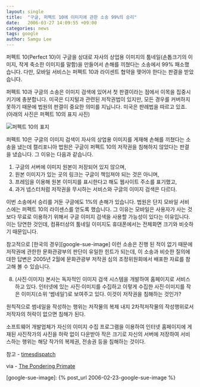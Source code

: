 ```yaml
---
layout: single
title:  "구글, 퍼펙트 10에 이미지에 관한 소송 99%의 승리"
date:   2006-03-27 14:09:55 +09:00
categories: news
tags: google
author: Samgu Lee
---
```

퍼펙트 10(Perfect 10)이 구글을 상대로 자사의 상업용 이미지의 툼네일(손톱크기의 이미지, 작게 축소한 이미지를 말함)을 만들어서 손해를 끼쳤다는 소송에서 99% 패소했습니다. 다만, 모바일 서비스는 퍼펙트 10과 라이센트 협약을 맺어야 한다는 판결을 받았습니다.

퍼펙트 10과 구글의 소송은 이미지 검색에 있어서 첫 판결이라는 점에서 이목을 집중시키기에 충분합니다. 미국은 디지털과 관련된 저작권법이 있지만, 모든 경우를 커버하지 못하기 때문에 법원의 판결이 중요한 의미를 지닙니다. 미국은 판례법을 따르고 있죠. (아래의 사진은 퍼펙트 10의 표지 사진)

![퍼펙트 10의 표지](https://www.perfect10.com/popups/images/Mag_Pop_Spring_06_r2_c1.gif)

퍼펙트 10은 구글의 이미지 검색이 자사의 상업용 이미지를 게재해 손해를 끼쳤다는 소송을 냈는데 캘리포니아 법원은 구글이 퍼펙트 10의 저작권을 침해하지 않았다는 판결을 냈습니다. 그 이유는 다음과 같습니다.

1. 구글의 서버에 이미지 원본이 저장되어 있지 않으며,<br />
2. 원본 이미지가 있는 곳의 링크는 구글이 책임져야 되는 것은 아니며,<br />
3. 프레임을 이용해 원본 이미지를 표시한다고 해도 웹사이트 주소를 표기했고,<br />
4. 과거 넵스터처럼 저작권을 무시하는 서비스와 구글의 이미지 검색은 다르다.

이번 소송에서 승리를 거둔 구글에도 1%의 손해가 있습니다. 법원은 단지 모바일 서비스에는 퍼펙트 10의 라이센스를 얻도록 했습니다. 그 이유는 모바일은 사용자가 사는 것 보다 무료로 이용하기 위해서 구글 이미지 검색을 사용할 가능성이 있다는 이유입니다. 이는 당연한 것인데, 컴퓨터상의 툼네일 이미지도 휴대폰에서는 전체화면 크기와 비슷하기 때문입니다.

참고적으로 [한국의 경우][google-sue-image] 이런 소송은 진행 된 적이 없기 때문에 저작권에 관한한 문화관광부의 판단이 유일한 힌트가 되는데, 이 소송과 비슷한 질의에 대한 답변은 2005년 2월에 문화관광부 저작권 심의 조정위원회에서 배포한 자료를 참고해 볼 수 있습니다.

8. (사진·이미지) 본사는 독자적인 이미지 검색 시스템을 개발하여 홈페이지로 서비스하고 있다. 인터넷에 있는 사진·이미지를 수집하고 이렇게 수집한 사진·이미지를 작은 이미지(소위 ‘썸네일’)로 보여주고 있다. 이것이 저작권을 침해하는 것인가?

원칙적으로 썸네일을 작성하는 행위는 저작물의 복제 내지 2차적저작물의 작성행위로서 저작자의 허락이 없으면 침해가 된다.

소프트웨어 개발업체가 자신의 이미지 수집 프로그램을 이용하여 인터넷 홈페이지에 게재된 사진작가의 사진을 허락 없이 다운받아 작은 크기로 자신의 서버에 저장하여 서비스하는 행위는 해당 작가의 복제권, 전송권 등을 침해하는 것이다. 

참고 - [timesdispatch](http://www.timesdispatch.com/servlet/Satellite?pagename=RTD%2FMGArticle%2FRTD_BasicArticle&#038;c=MGArticle&#038;cid=1137834957622&#038;path=!business&#038;s=1045855934855)<br />

via - [The Pondering Primate](http://theponderingprimate.blogspot.com/2006/03/google-versus-perfect-10.html)

[google-sue-image]: {% post_url 2006-02-23-google-sue-image %}

